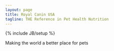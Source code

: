 ```yaml
---
layout: page
title: Royal Canin USA
tagline: THE Reference in Pet Health Nutrition
---
```

{% include JB/setup %}

Making the world a better place for pets



